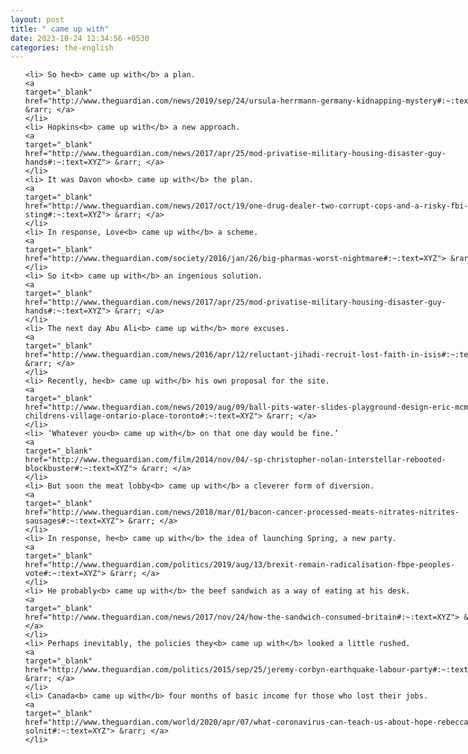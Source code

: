 ```yaml
---
layout: post
title: " came up with"
date: 2023-10-24 12:34:56 +0530
categories: the-english
---
```

<style>
@media only screen and (min-width: 768px) {
    ol {
        width: 768px;
        margin: 0 auto;
    }
  }
ol li {
    font-size: 18px;
    line-height: 1.5;
    padding-bottom: 8px;
}
</style>
<ol>

    <li> So he<b> came up with</b> a plan.
    <a 
    target="_blank" 
    href="http://www.theguardian.com/news/2019/sep/24/ursula-herrmann-germany-kidnapping-mystery#:~:text=XYZ"> &rarr; </a>
    </li>
    <li> Hopkins<b> came up with</b> a new approach.
    <a 
    target="_blank" 
    href="http://www.theguardian.com/news/2017/apr/25/mod-privatise-military-housing-disaster-guy-hands#:~:text=XYZ"> &rarr; </a>
    </li>
    <li> It was Davon who<b> came up with</b> the plan.
    <a 
    target="_blank" 
    href="http://www.theguardian.com/news/2017/oct/19/one-drug-dealer-two-corrupt-cops-and-a-risky-fbi-sting#:~:text=XYZ"> &rarr; </a>
    </li>
    <li> In response, Love<b> came up with</b> a scheme.
    <a 
    target="_blank" 
    href="http://www.theguardian.com/society/2016/jan/26/big-pharmas-worst-nightmare#:~:text=XYZ"> &rarr; </a>
    </li>
    <li> So it<b> came up with</b> an ingenious solution.
    <a 
    target="_blank" 
    href="http://www.theguardian.com/news/2017/apr/25/mod-privatise-military-housing-disaster-guy-hands#:~:text=XYZ"> &rarr; </a>
    </li>
    <li> The next day Abu Ali<b> came up with</b> more excuses.
    <a 
    target="_blank" 
    href="http://www.theguardian.com/news/2016/apr/12/reluctant-jihadi-recruit-lost-faith-in-isis#:~:text=XYZ"> &rarr; </a>
    </li>
    <li> Recently, he<b> came up with</b> his own proposal for the site.
    <a 
    target="_blank" 
    href="http://www.theguardian.com/news/2019/aug/09/ball-pits-water-slides-playground-design-eric-mcmillan-childrens-village-ontario-place-toronto#:~:text=XYZ"> &rarr; </a>
    </li>
    <li> ‘Whatever you<b> came up with</b> on that one day would be fine.’
    <a 
    target="_blank" 
    href="http://www.theguardian.com/film/2014/nov/04/-sp-christopher-nolan-interstellar-rebooted-blockbuster#:~:text=XYZ"> &rarr; </a>
    </li>
    <li> But soon the meat lobby<b> came up with</b> a cleverer form of diversion.
    <a 
    target="_blank" 
    href="http://www.theguardian.com/news/2018/mar/01/bacon-cancer-processed-meats-nitrates-nitrites-sausages#:~:text=XYZ"> &rarr; </a>
    </li>
    <li> In response, he<b> came up with</b> the idea of launching Spring, a new party.
    <a 
    target="_blank" 
    href="http://www.theguardian.com/politics/2019/aug/13/brexit-remain-radicalisation-fbpe-peoples-vote#:~:text=XYZ"> &rarr; </a>
    </li>
    <li> He probably<b> came up with</b> the beef sandwich as a way of eating at his desk.
    <a 
    target="_blank" 
    href="http://www.theguardian.com/news/2017/nov/24/how-the-sandwich-consumed-britain#:~:text=XYZ"> &rarr; </a>
    </li>
    <li> Perhaps inevitably, the policies they<b> came up with</b> looked a little rushed.
    <a 
    target="_blank" 
    href="http://www.theguardian.com/politics/2015/sep/25/jeremy-corbyn-earthquake-labour-party#:~:text=XYZ"> &rarr; </a>
    </li>
    <li> Canada<b> came up with</b> four months of basic income for those who lost their jobs.
    <a 
    target="_blank" 
    href="http://www.theguardian.com/world/2020/apr/07/what-coronavirus-can-teach-us-about-hope-rebecca-solnit#:~:text=XYZ"> &rarr; </a>
    </li>